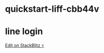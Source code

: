 # quickstart-liff-cbb44v
# line login
[Edit on StackBlitz ⚡️](https://stackblitz.com/edit/quickstart-liff-cbb44v)
